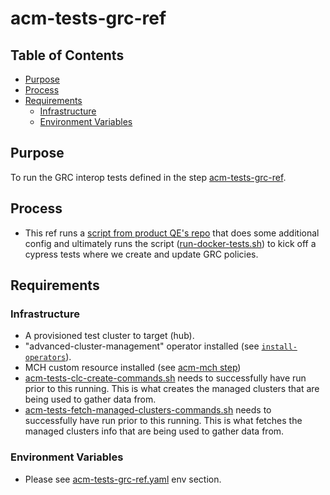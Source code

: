 # acm-tests-grc-ref<!-- omit from toc -->

## Table of Contents<!-- omit from toc -->
- [Purpose](#purpose)
- [Process](#process)
- [Requirements](#requirements)
  - [Infrastructure](#infrastructure)
  - [Environment Variables](#environment-variables)

## Purpose

To run the GRC interop tests defined in the step [acm-tests-grc-ref](../grc/README.md).


## Process

- This ref runs a [script from product QE's repo](https://github.com/stolostron/acmqe-grc-test/blob/release-2.7/execute_grc_interop_commands.sh) that does some additional config and ultimately runs the script ([run-docker-tests.sh](https://github.com/stolostron/acmqe-grc-test/blob/release-2.7/build/run-docker-tests.sh)) to kick off a cypress tests where we create and update GRC policies.

## Requirements


### Infrastructure

- A provisioned test cluster to target (hub).
- "advanced-cluster-management" operator installed (see [`install-operators`](../../../step-registry/install-operators/README.md)).
- MCH custom resource installed (see [acm-mch step](../mch/README.md))
- [acm-tests-clc-create-commands.sh](../tests/clc/acm-tests-clc-create-commands.sh) needs to successfully have run prior to this running. This is what creates the managed clusters that are being used to gather data from.
- [acm-tests-fetch-managed-clusters-commands.sh](../tests/fetch-managed-clusters/acm-tests-fetch-managed-clusters-commands.sh) needs to successfully have run prior to this running. This is what fetches the managed clusters info that are being used to gather data from.

### Environment Variables

- Please see [acm-tests-grc-ref.yaml](acm-tests-grc-ref.yaml) env section.